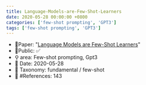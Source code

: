 ```yaml
---
title: Language-Models-are-Few-Shot-Learners
date: 2020-05-28 00:00:00 +0800
categories: ['few-shot prompting', 'GPT3']
tags: ['few-shot prompting', 'GPT3']
---
```


- 📙Paper: "[Language Models are Few-Shot Learners](https://www.semanticscholar.org/paper/Language-Models-are-Few-Shot-Learners-Brown-Mann/6b85b63579a916f705a8e10a49bd8d849d91b1fc)"
- 🔑Public: ✅
- ⚲ area: Few-shot prompting, Gpt3
- 📅 Date: 2020-05-28
- 🔎 Taxonomy: fundamental / few-shot
- 📝 #References: 143
